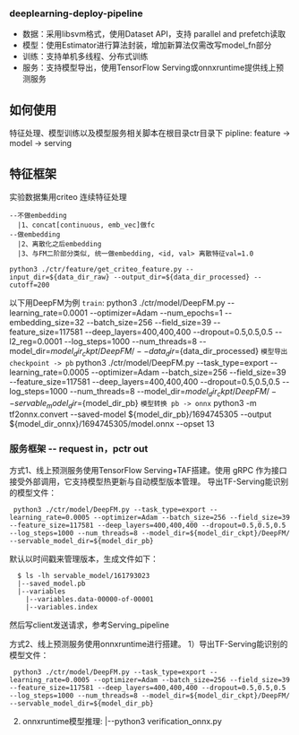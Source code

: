 ### deeplearning-deploy-pipeline

* 数据：采用libsvm格式，使用Dataset API，支持 parallel and prefetch读取
* 模型：使用Estimator进行算法封装，增加新算法仅需改写model_fn部分
* 训练：支持单机多线程、分布式训练
* 服务：支持模型导出，使用TensorFlow Serving或onnxruntime提供线上预测服务

## 如何使用
特征处理、模型训练以及模型服务相关脚本在根目录ctr目录下
pipline: feature → model → serving

## 特征框架

实验数据集用criteo
连续特征处理

    --不做embedding
      |1、concat[continuous, emb_vec]做fc
    --做embedding
      |2、离散化之后embedding
      |3、与FM二阶部分类似, 统一做embedding, <id, val> 离散特征val=1.0

    python3 ./ctr/feature/get_criteo_feature.py --input_dir=${data_dir_raw} --output_dir=${data_dir_processed} --cutoff=200

以下用DeepFM为例
``train``:
    python3 ./ctr/model/DeepFM.py --learning_rate=0.0001 --optimizer=Adam --num_epochs=1 --embedding_size=32 --batch_size=256 --field_size=39 --feature_size=117581 --deep_layers=400,400,400 --dropout=0.5,0.5,0.5 --l2_reg=0.0001 --log_steps=1000 --num_threads=8 --model_dir=${model_dir_ckpt}/DeepFM/ --data_dir=${data_dir_processed}
``模型导出 checkpoint -> pb``
    python3 ./ctr/model/DeepFM.py --task_type=export --learning_rate=0.0005 --optimizer=Adam --batch_size=256 --field_size=39 --feature_size=117581 --deep_layers=400,400,400 --dropout=0.5,0.5,0.5 --log_steps=1000 --num_threads=8 --model_dir=${model_dir_ckpt}/DeepFM/ --servable_model_dir=${model_dir_pb}
``模型转换 pb -> onnx``
python3 -m tf2onnx.convert --saved-model ${model_dir_pb}/1694745305 --output ${model_dir_onnx}/1694745305/model.onnx --opset 13

### 服务框架 -- request in，pctr out
方式1、线上预测服务使用TensorFlow Serving+TAF搭建。使用 gRPC 作为接口接受外部调用，它支持模型热更新与自动模型版本管理。
导出TF-Serving能识别的模型文件：

     python3 ./ctr/model/DeepFM.py --task_type=export --learning_rate=0.0005 --optimizer=Adam --batch_size=256 --field_size=39 --feature_size=117581 --deep_layers=400,400,400 --dropout=0.5,0.5,0.5 --log_steps=1000 --num_threads=8 --model_dir=${model_dir_ckpt}/DeepFM/ --servable_model_dir=${model_dir_pb}

默认以时间戳来管理版本，生成文件如下：

      $ ls -lh servable_model/161793023
      |--saved_model.pb
      |--variables
        |--variables.data-00000-of-00001
        |--variables.index

然后写client发送请求，参考Serving_pipeline

方式2、线上预测服务使用onnxruntime进行搭建。
1）导出TF-Serving能识别的模型文件：

     python3 ./ctr/model/DeepFM.py --task_type=export --learning_rate=0.0005 --optimizer=Adam --batch_size=256 --field_size=39 --feature_size=117581 --deep_layers=400,400,400 --dropout=0.5,0.5,0.5 --log_steps=1000 --num_threads=8 --model_dir=${model_dir_ckpt}/DeepFM/ --servable_model_dir=${model_dir_pb}
2) onnxruntime模型推理:
   |--python3 verification_onnx.py
